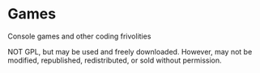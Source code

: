 # Games
Console games and other coding frivolities

NOT GPL, but may be used and freely downloaded.
However, may not be modified, republished, redistributed, or sold without permission.
